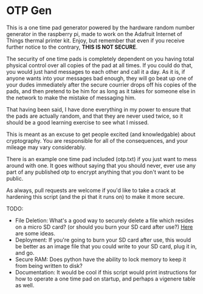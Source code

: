 OTP Gen
===============================

This is a one time pad generator powered by the hardware random number generator in the raspberry pi, made to work on the Adafruit Internet of Things thermal printer kit.  Enjoy, but remember that even if you receive further notice to the contrary,
**THIS IS NOT SECURE**.

The security of one time pads is completely dependent on you having total physical control over all copies of the pad at all times.  If you could do that, you would just hand messages to each other and call it a day.  As it is, if anyone wants into your messages bad enough, they will go beat up one of your dudes immediately after the secure courrier drops off his copies of the pads, and then pretend to be him for as long as it takes for someone else in the network to make the mistake of messaging him.

That having been said, I have done everything in my power to ensure that the pads are actually random, and that they are never used twice, so it should be a good learning exercise to see what I missed.

This is meant as an excuse to get people excited (and knowledgable) about cryptography. You are responsible for all of the consequences, and your mileage may vary considerably.

There is an example one time pad included (otp.txt) if you just want to mess around with one.  It goes without saying that you should never, ever use any part of any published otp to encrypt anything that you don't want to be public.

As always, pull requests are welcome if you'd like to take a crack at hardening this script (and the pi that it runs on) to make it more secure.

TODO:
* File Deletion:  What's a good way to securely delete a file which resides on a micro SD card? (or should you burn your SD card after use?) [Here](http://www.cyberciti.biz/tips/linux-how-to-delete-file-securely.html) are some ideas.
* Deployment:  If you're going to burn your SD card after use, this would be better as an image file that you could write to your SD card, plug it in, and go.
* Secure RAM: Does python have the ability to lock memory to keep it from being written to disk?
* Documentation: It would be cool if this script would print instructions for how to operate a one time pad on startup, and perhaps a vigenere table as well.
